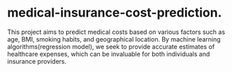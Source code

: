 # medical-insurance-cost-prediction.
This project aims to predict medical costs based on various factors such as age, BMI, smoking habits, and geographical location. By  machine learning algorithms(regression model), we seek to provide accurate estimates of healthcare expenses, which can be invaluable for both individuals and insurance providers.
